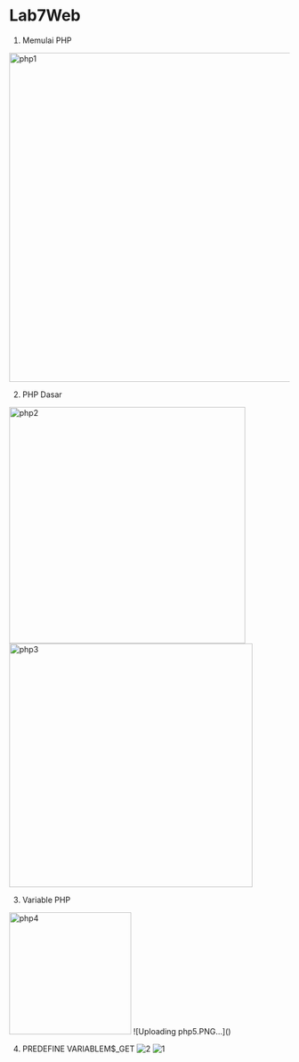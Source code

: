 # Lab7Web
1. Memulai PHP
<img width="590" alt="php1" src="https://user-images.githubusercontent.com/81522852/117772248-2c50d980-b261-11eb-92d1-d476ddc40f30.PNG">

2. PHP Dasar
<img width="424" alt="php2" src="https://user-images.githubusercontent.com/81522852/117772307-3e327c80-b261-11eb-9d75-781bd76dedc8.PNG">

<img width="437" alt="php3" src="https://user-images.githubusercontent.com/81522852/117772348-47bbe480-b261-11eb-94c3-710251be48ec.PNG">


3. Variable PHP
  <img width="219" alt="php4" src="https://user-images.githubusercontent.com/81522852/117772427-5b674b00-b261-11eb-9203-182300405482.PNG">
![Uploading php5.PNG…]()

4. PREDEFINE VARIABLEM$_GET
![2](https://user-images.githubusercontent.com/81522852/117772977-f8c27f00-b261-11eb-90a4-40a6261a5802.PNG)
![1](https://user-images.githubusercontent.com/81522852/117772987-fa8c4280-b261-11eb-9a91-ab348833cb9d.PNG)


